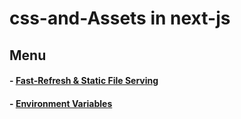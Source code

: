 # css-and-Assets in next-js

## Menu
  #### - [Fast-Refresh & Static File Serving ](./Fast-Refresh%20%26%20Static%20File.md)
  #### - [Environment Variables](./Environment-Variables.md)
